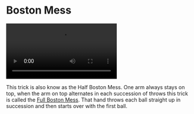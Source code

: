 # Boston Mess

![BostonMess](/videos/mp4/bostonmess.mp4)

This trick is also know as the Half Boston Mess. One arm always stays on top, when the arm on top alternates in each succession of throws this trick is called the [Full Boston Mess](http://juggle.wikia.com/wiki/Boston_mess). That hand throws each ball straight up in succession and then starts over with the first ball.


